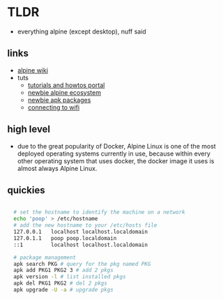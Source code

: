 # TLDR

- everything alpine (except desktop), nuff said

## links

- [alpine wiki](https://wiki.alpinelinux.org/wiki/Main_Page)
- tuts
  - [tutorials and howtos portal](https://wiki.alpinelinux.org/wiki/Tutorials_and_Howtos)
  - [newbie alpine ecosystem](https://wiki.alpinelinux.org/wiki/Newbie_Alpine_Ecosystem)
  - [newbie apk packages](https://wiki.alpinelinux.org/wiki/Alpine_newbie_apk_packages)
  - [connecting to wifi](https://wiki.alpinelinux.org/wiki/Connecting_to_a_wireless_access_point)

## high level

- due to the great popularity of Docker, Alpine Linux is one of the most deployed operating systems currently in use, because within every other operating system that uses docker, the docker image it uses is almost always Alpine Linux.

## quickies

```sh

  # set the hostname to identify the machine on a network
  echo 'poop' > /etc/hostname
  # add the new hostname to your /etc/hosts file
  127.0.0.1   localhost localhost.localdomain
  127.0.1.1   poop poop.localdomain
  ::1         localhost localhost.localdomain

  # package management
  apk search PKG # query for the pkg named PKG
  apk add PKG1 PKG2 3 # add 2 pkgs
  apk version -l # list installed pkgs
  apk del PKG1 PKG2 # del 2 pkgs
  apk upgrade -U -a # upgrade pkgs
```
